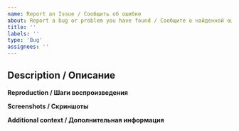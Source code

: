 ```yaml
---
name: Report an Issue / Сообщить об ошибке
about: Report a bug or problem you have found / Сообщите о найденной ошибке или проблеме
title: ''
labels: ''
type: 'Bug'
assignees: ''
---
```


## Description / Описание
<!-- Explain your issue in detail. Issues without proper explanation are liable to be closed by maintainers. -->
<!-- Подробно опишите вашу проблему. Проблемы без должного описания будут закрыты. -->

**Reproduction / Шаги воспроизведения**
<!-- Include the steps to reproduce if applicable. -->
<!-- Укажите шаги для воспроизведения, если применимо. -->

**Screenshots / Скриншоты**
<!-- If applicable, add screenshots to help explain your problem. -->
<!-- При наличии добавьте скриншоты, чтобы помочь объяснить проблему. -->

**Additional context / Дополнительная информация**
<!-- Add any other context about the problem here. Anything you think is related to the issue. -->
<!-- Добавьте любую другую информацию, которую считаете важной. -->

